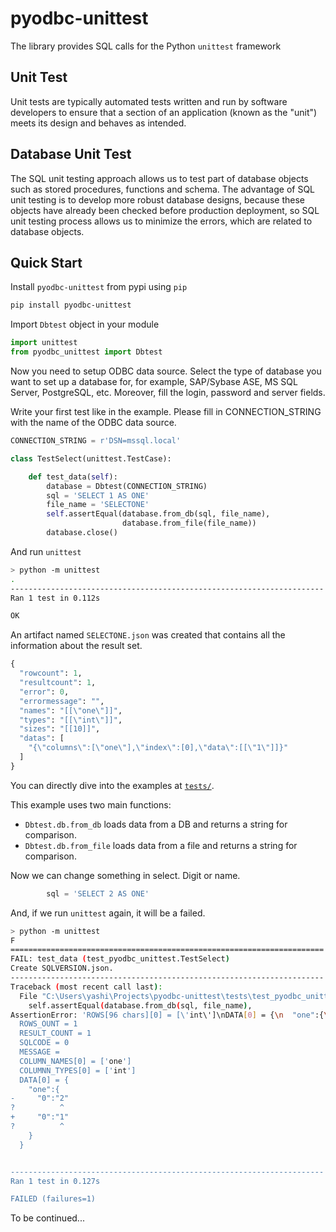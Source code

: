 # pyodbc-unittest
The library provides SQL calls for the Python `unittest` framework

## Unit Test
Unit tests are typically automated tests written and run by software developers to ensure that a section of an application 
(known as the "unit") meets its design and behaves as intended.

## Database Unit Test
The SQL unit testing approach allows us to test part of database objects such as stored procedures, 
functions and schema. The advantage of SQL unit testing is to develop more robust database designs, 
because these objects have already been checked before production deployment, so SQL unit testing process 
allows us to minimize the errors, which are related to database objects.

## Quick Start
Install `pyodbc-unittest` from pypi using `pip`
```bash
pip install pyodbc-unittest
```

Import `Dbtest` object in your module
```py
import unittest
from pyodbc_unittest import Dbtest
```

Now you need to setup ODBC data source. Select the type of database you want to set up a database for, for example, 
SAP/Sybase ASE, MS SQL Server, PostgreSQL, etc. Moreover, fill the login, password and server fields.

Write your first test like in the example. Please fill in CONNECTION_STRING with the name of the ODBC data source.
```py
CONNECTION_STRING = r'DSN=mssql.local'

class TestSelect(unittest.TestCase):

    def test_data(self):
        database = Dbtest(CONNECTION_STRING)
        sql = 'SELECT 1 AS ONE'
        file_name = 'SELECTONE'
        self.assertEqual(database.from_db(sql, file_name),
                         database.from_file(file_name))
        database.close()
```

And run `unittest`
```bash
> python -m unittest
.
----------------------------------------------------------------------
Ran 1 test in 0.112s

OK
```
An artifact named `SELECTONE.json` was created that contains all the information about the result set.

```py
{
  "rowcount": 1,
  "resultcount": 1,
  "error": 0,
  "errormessage": "",
  "names": "[[\"one\"]]",
  "types": "[[\"int\"]]",
  "sizes": "[[10]]",
  "datas": [
    "{\"columns\":[\"one\"],\"index\":[0],\"data\":[[\"1\"]]}"
  ]
}
```

You can directly dive into the examples at  [`tests/`](./tests). 

This example uses two main functions:
- `Dbtest.db.from_db` loads data from a DB and returns a string for comparison. 
- `Dbtest.db.from_file` loads data from a file and returns a string for comparison. 

Now we can change something in select. Digit or name.
```py
        sql = 'SELECT 2 AS ONE'
```

And, if we run `unittest` again, it will be a failed.
```bash
> python -m unittest
F
======================================================================
FAIL: test_data (test_pyodbc_unittest.TestSelect)
Create SQLVERSION.json.
----------------------------------------------------------------------
Traceback (most recent call last):
  File "C:\Users\yashi\Projects\pyodbc-unittest\tests\test_pyodbc_unittest.py", line 17, in test_data
    self.assertEqual(database.from_db(sql, file_name),
AssertionError: 'ROWS[96 chars][0] = [\'int\']\nDATA[0] = {\n  "one":{\n    "0":"2"\n  }\n}\n' != 'ROWS[96 chars][0] = [\'int\']\nDATA[0] = {\n  "one":{\n    "0":"1"\n  }\n}\n'
  ROWS_OUNT = 1
  RESULT_COUNT = 1
  SQLCODE = 0
  MESSAGE =
  COLUMN_NAMES[0] = ['one']
  COLUMNN_TYPES[0] = ['int']
  DATA[0] = {
    "one":{
-     "0":"2"
?          ^
+     "0":"1"
?          ^
    }
  }


----------------------------------------------------------------------
Ran 1 test in 0.127s

FAILED (failures=1)
```
To be continued...
